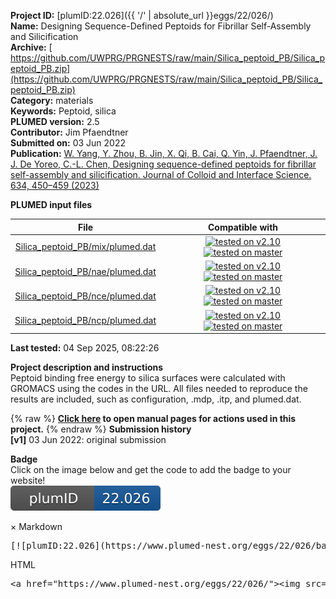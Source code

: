 **Project ID:** [plumID:22.026]({{ '/' | absolute_url }}eggs/22/026/)  
**Name:**  Designing Sequence-Defined Peptoids for Fibrillar Self-Assembly and Silicification  
**Archive:** [ https://github.com/UWPRG/PRGNESTS/raw/main/Silica_peptoid_PB/Silica_peptoid_PB.zip](https://github.com/UWPRG/PRGNESTS/raw/main/Silica_peptoid_PB/Silica_peptoid_PB.zip)  
**Category:**  materials  
**Keywords:**  Peptoid, silica  
**PLUMED version:**  2.5  
**Contributor:**  Jim Pfaendtner  
**Submitted on:** 03 Jun 2022  
**Publication:** [W. Yang, Y. Zhou, B. Jin, X. Qi, B. Cai, Q. Yin, J. Pfaendtner, J. J. De Yoreo, C.-L. Chen, Designing sequence-defined peptoids for fibrillar self-assembly and silicification. Journal of Colloid and Interface Science. 634, 450–459 (2023)](http://dx.doi.org/10.1016/j.jcis.2022.11.136)  
  
**PLUMED input files**  
  
| File     | Compatible with |  
|:--------:|:--------:|  
| [Silica_peptoid_PB/mix/plumed.dat](./data/Silica_peptoid_PB/mix/plumed.dat.md) |  [![tested on v2.10](https://img.shields.io/badge/v2.10-passing-green.svg)](data/Silica_peptoid_PB/mix/plumed.dat.plumed.stderr) [![tested on master](https://img.shields.io/badge/master-passing-green.svg)](data/Silica_peptoid_PB/mix/plumed.dat.plumed_master.stderr) |  
| [Silica_peptoid_PB/nae/plumed.dat](./data/Silica_peptoid_PB/nae/plumed.dat.md) |  [![tested on v2.10](https://img.shields.io/badge/v2.10-passing-green.svg)](data/Silica_peptoid_PB/nae/plumed.dat.plumed.stderr) [![tested on master](https://img.shields.io/badge/master-passing-green.svg)](data/Silica_peptoid_PB/nae/plumed.dat.plumed_master.stderr) |  
| [Silica_peptoid_PB/nce/plumed.dat](./data/Silica_peptoid_PB/nce/plumed.dat.md) |  [![tested on v2.10](https://img.shields.io/badge/v2.10-passing-green.svg)](data/Silica_peptoid_PB/nce/plumed.dat.plumed.stderr) [![tested on master](https://img.shields.io/badge/master-passing-green.svg)](data/Silica_peptoid_PB/nce/plumed.dat.plumed_master.stderr) |  
| [Silica_peptoid_PB/ncp/plumed.dat](./data/Silica_peptoid_PB/ncp/plumed.dat.md) |  [![tested on v2.10](https://img.shields.io/badge/v2.10-passing-green.svg)](data/Silica_peptoid_PB/ncp/plumed.dat.plumed.stderr) [![tested on master](https://img.shields.io/badge/master-passing-green.svg)](data/Silica_peptoid_PB/ncp/plumed.dat.plumed_master.stderr) |  
  
**Last tested:**  04 Sep 2025, 08:22:26
  
**Project description and instructions**  
Peptoid binding free energy to silica surfaces were calculated with GROMACS using the codes in the URL. All files needed to reproduce the results are included, such as configuration, .mdp, .itp, and plumed.dat.

  
{% raw %}
<b><a href="https://www.plumed.org/doc-master/user-doc/html/actionlist/?actions=GYRATION,UPPER_WALLS,COM,MOLINFO,DISTANCE,PRINT,PBMETAD" target="_blank">Click here</a> to open manual pages for actions used in this project.</b>
{% endraw %}
**Submission history**  
**[v1]** 03 Jun 2022: original submission  
  
**Badge**  
Click on the image below and get the code to add the badge to your website!  
<img src="./badge.svg" alt="plumeDnest:22.026" id="myBtn" class="badge">
<div id="myModal" class="modal">
  <div class="modal-content">
    <span class="close">&times;</span>
    Markdown<pre>[![plumID:22.026](https://www.plumed-nest.org/eggs/22/026/badge.svg)](https://www.plumed-nest.org/eggs/22/026/)</pre>
    HTML<pre>&lt;a href="https://www.plumed-nest.org/eggs/22/026/"&gt;&lt;img src="https://www.plumed-nest.org/eggs/22/026/badge.svg" alt="plumID:22.026"&gt;&lt;/a&gt;</pre>
  </div>
</div>
